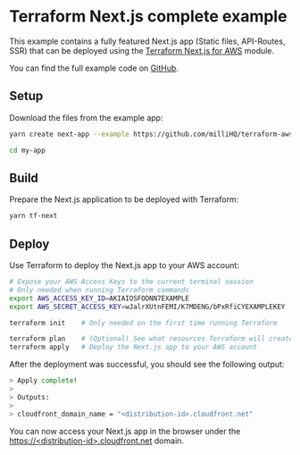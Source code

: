 # Terraform Next.js complete example

This example contains a fully featured Next.js app (Static files, API-Routes, SSR) that can be deployed using the [Terraform Next.js for AWS](https://registry.terraform.io/modules/milliHQ/next-js/aws) module.

You can find the full example code on [GitHub](https://github.com/milliHQ/terraform-aws-next-js/tree/main/examples/complete).

## Setup

Download the files from the example app:

```sh
yarn create next-app --example https://github.com/milliHQ/terraform-aws-next-js/tree/main/examples/complete my-app

cd my-app
```

## Build

Prepare the Next.js application to be deployed with Terraform:

```sh
yarn tf-next
```

## Deploy

Use Terraform to deploy the Next.js app to your AWS account:

```sh
# Expose your AWS Access Keys to the current terminal session
# Only needed when running Terraform commands
export AWS_ACCESS_KEY_ID=AKIAIOSFODNN7EXAMPLE
export AWS_SECRET_ACCESS_KEY=wJalrXUtnFEMI/K7MDENG/bPxRfiCYEXAMPLEKEY

terraform init    # Only needed on the first time running Terraform

terraform plan    # (Optional) See what resources Terraform will create
terraform apply   # Deploy the Next.js app to your AWS account
```

After the deployment was successful, you should see the following output:

```sh
> Apply complete!
>
> Outputs:
>
> cloudfront_domain_name = "<distribution-id>.cloudfront.net"
```

You can now access your Next.js app in the browser under the [https://&lt;distribution-id&gt;.cloudfront.net](https://<distribution-id>.cloudfront.net) domain.
